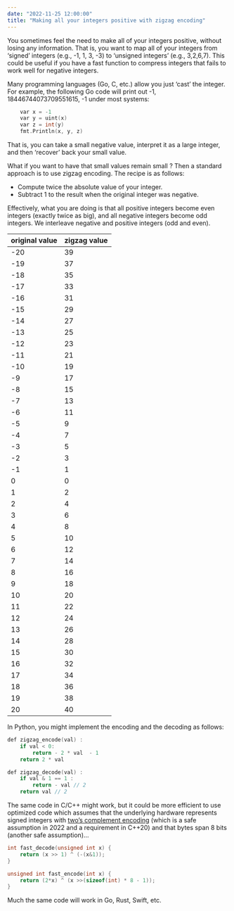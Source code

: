 ```yaml
---
date: "2022-11-25 12:00:00"
title: "Making all your integers positive with zigzag encoding"
---
```




You sometimes feel the need to make all of your integers positive, without losing any information. That is, you want to map all of your integers from &lsquo;signed&rsquo; integers (e.g., -1, 1, 3, -3) to &lsquo;unsigned integers&rsquo; (e.g., 3,2,6,7). This could be useful if you have a fast function to compress integers that fails to work well for negative integers.

Many programming languages (Go, C, etc.) allow you just &lsquo;cast&rsquo; the integer. For example, the following Go code will print out -1, 18446744073709551615, -1 under most systems:
```C
	var x = -1
	var y = uint(x)
	var z = int(y)
	fmt.Println(x, y, z)
```


That is, you can take a small negative value, interpret it as a large integer, and then &lsquo;recover&rsquo; back your small value.

What if you want to have that small values remain small ? Then  a standard approach is to use zigzag encoding. The recipe is as follows:

- Compute twice the absolute value of your integer.
- Subtract 1 to the result when the original integer was negative.


Effectively, what you are doing is that all positive integers become even integers (exactly twice as big), and all negative integers become odd integers. We interleave negative and positive integers (odd and even).

original value           |zigzag value             |
-------------------------|-------------------------|
-20                      |39                       |
-19                      |37                       |
-18                      |35                       |
-17                      |33                       |
-16                      |31                       |
-15                      |29                       |
-14                      |27                       |
-13                      |25                       |
-12                      |23                       |
-11                      |21                       |
-10                      |19                       |
-9                       |17                       |
-8                       |15                       |
-7                       |13                       |
-6                       |11                       |
-5                       |9                        |
-4                       |7                        |
-3                       |5                        |
-2                       |3                        |
-1                       |1                        |
0                        |0                        |
1                        |2                        |
2                        |4                        |
3                        |6                        |
4                        |8                        |
5                        |10                       |
6                        |12                       |
7                        |14                       |
8                        |16                       |
9                        |18                       |
10                       |20                       |
11                       |22                       |
12                       |24                       |
13                       |26                       |
14                       |28                       |
15                       |30                       |
16                       |32                       |
17                       |34                       |
18                       |36                       |
19                       |38                       |
20                       |40                       |


In Python, you might implement the encoding and the decoding as follows:
```C
def zigzag_encode(val) :
    if val < 0:
        return - 2 * val  - 1
    return 2 * val

def zigzag_decode(val) :
    if val & 1 == 1 :
        return - val // 2
    return val // 2
```



The same code in C/C++ might work, but it could be more efficient to use optimized code which assumes that the underlying hardware represents signed integers with [two&rsquo;s complement encoding](https://en.wikipedia.org/wiki/Two%27s_complement) (which is a safe assumption in 2022 and a requirement in C++20) and that bytes span 8 bits (another safe assumption)&hellip;
```C
int fast_decode(unsigned int x) {
    return (x >> 1) ^ (-(x&1));
}

unsigned int fast_encode(int x) {
    return (2*x) ^ (x >>(sizeof(int) * 8 - 1));
}
```



Much the same code will work in Go, Rust, Swift, etc.

